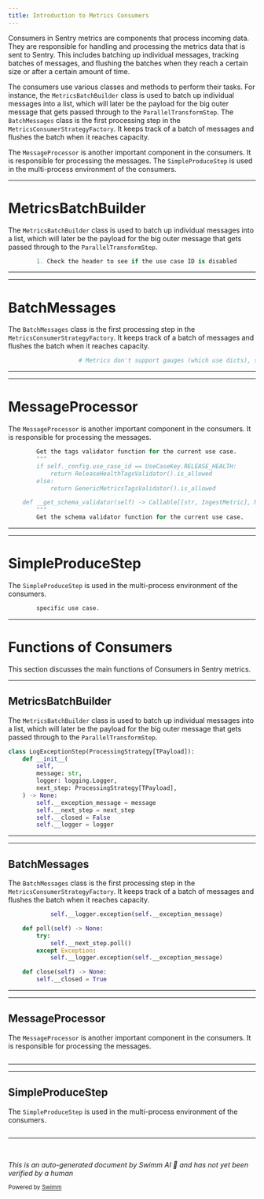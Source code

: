 ```yaml
---
title: Introduction to Metrics Consumers
---
```

Consumers in Sentry metrics are components that process incoming data. They are responsible for handling and processing the metrics data that is sent to Sentry. This includes batching up individual messages, tracking batches of messages, and flushing the batches when they reach a certain size or after a certain amount of time.

The consumers use various classes and methods to perform their tasks. For instance, the `MetricsBatchBuilder` class is used to batch up individual messages into a list, which will later be the payload for the big outer message that gets passed through to the `ParallelTransformStep`. The `BatchMessages` class is the first processing step in the `MetricsConsumerStrategyFactory`. It keeps track of a batch of messages and flushes the batch when it reaches capacity.

The `MessageProcessor` is another important component in the consumers. It is responsible for processing the messages. The `SimpleProduceStep` is used in the multi-process environment of the consumers.

<SwmSnippet path="/src/sentry/sentry_metrics/consumers/indexer/batch.py" line="123">

---

# MetricsBatchBuilder

The `MetricsBatchBuilder` class is used to batch up individual messages into a list, which will later be the payload for the big outer message that gets passed through to the `ParallelTransformStep`.

```python
        1. Check the header to see if the use case ID is disabled
```

---

</SwmSnippet>

<SwmSnippet path="/src/sentry/sentry_metrics/consumers/indexer/batch.py" line="454">

---

# BatchMessages

The `BatchMessages` class is the first processing step in the `MetricsConsumerStrategyFactory`. It keeps track of a batch of messages and flushes the batch when it reaches capacity.

```python
                    # Metrics don't support gauges (which use dicts), so assert value type
```

---

</SwmSnippet>

<SwmSnippet path="/src/sentry/sentry_metrics/consumers/indexer/processing.py" line="60">

---

# MessageProcessor

The `MessageProcessor` is another important component in the consumers. It is responsible for processing the messages.

```python
        Get the tags validator function for the current use case.
        """
        if self._config.use_case_id == UseCaseKey.RELEASE_HEALTH:
            return ReleaseHealthTagsValidator().is_allowed
        else:
            return GenericMetricsTagsValidator().is_allowed

    def __get_schema_validator(self) -> Callable[[str, IngestMetric], None]:
        """
        Get the schema validator function for the current use case.
```

---

</SwmSnippet>

<SwmSnippet path="/src/sentry/sentry_metrics/consumers/indexer/routing_producer.py" line="69">

---

# SimpleProduceStep

The `SimpleProduceStep` is used in the multi-process environment of the consumers.

```python
        specific use case.
```

---

</SwmSnippet>

# Functions of Consumers

This section discusses the main functions of Consumers in Sentry metrics.

<SwmSnippet path="/src/sentry/replays/lib/consumer.py" line="10">

---

## MetricsBatchBuilder

The `MetricsBatchBuilder` class is used to batch up individual messages into a list, which will later be the payload for the big outer message that gets passed through to the `ParallelTransformStep`.

```python
class LogExceptionStep(ProcessingStrategy[TPayload]):
    def __init__(
        self,
        message: str,
        logger: logging.Logger,
        next_step: ProcessingStrategy[TPayload],
    ) -> None:
        self.__exception_message = message
        self.__next_step = next_step
        self.__closed = False
        self.__logger = logger
```

---

</SwmSnippet>

<SwmSnippet path="/src/sentry/replays/lib/consumer.py" line="30">

---

## BatchMessages

The `BatchMessages` class is the first processing step in the `MetricsConsumerStrategyFactory`. It keeps track of a batch of messages and flushes the batch when it reaches capacity.

```python
            self.__logger.exception(self.__exception_message)

    def poll(self) -> None:
        try:
            self.__next_step.poll()
        except Exception:
            self.__logger.exception(self.__exception_message)

    def close(self) -> None:
        self.__closed = True

```

---

</SwmSnippet>

<SwmSnippet path="/src/sentry/replays/lib/consumer.py" line="50">

---

## MessageProcessor

The `MessageProcessor` is another important component in the consumers. It is responsible for processing the messages.

```python

```

---

</SwmSnippet>

<SwmSnippet path="/src/sentry/replays/lib/consumer.py" line="70">

---

## SimpleProduceStep

The `SimpleProduceStep` is used in the multi-process environment of the consumers.

```python

```

---

</SwmSnippet>

&nbsp;

*This is an auto-generated document by Swimm AI 🌊 and has not yet been verified by a human*

<SwmMeta version="3.0.0" repo-id="Z2l0aHViJTNBJTNBc2VudHJ5LWRlbW8lM0ElM0FTd2ltbS1EZW1v" repo-name="sentry-demo" doc-type="overview"><sup>Powered by [Swimm](/)</sup></SwmMeta>
